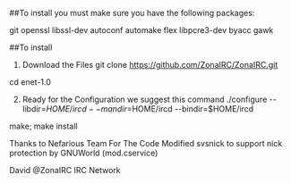 ##To install you must make sure you have the following packages:

git openssl libssl-dev autoconf automake flex libpcre3-dev byacc gawk

##To install 

1. Download the Files
git clone https://github.com/ZonaIRC/ZonaIRC.git


cd enet-1.0

2. Ready for the Configuration we suggest this command
./configure --libdir=$HOME/ircd --mandir=$HOME/ircd --bindir=$HOME/ircd

make; make install


Thanks to Nefarious Team For The Code
Modified svsnick to support nick protection by GNUWorld (mod.cservice)

David @ZonaIRC IRC Network

